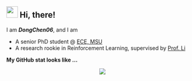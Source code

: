 ## <img src="https://emojis.slackmojis.com/emojis/images/1531849430/4246/blob-sunglasses.gif?1531849430" width="30"/> Hi, there! 

I am ***DongChen06***, and I am
+ A senior PhD student @ [ECE, MSU](https://ece.msu.edu/)
+  A research rookie in Reinforcement Learning, supervised by [Prof. Li](https://www.egr.msu.edu/rival/)

**My GitHub stat looks like ...**
<p align="center">
<img align="center" src="https://github-readme-stats.vercel.app/api?username=DongChen06&show_icons=true&count_private=true&hide=prs&theme=graywhite">
</p>


</td>
</tr>
</table>

